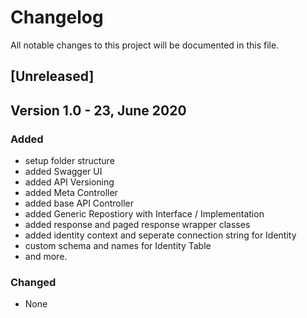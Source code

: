 # Changelog

All notable changes to this project will be documented in this file.

## [Unreleased]
## Version 1.0 - 23, June 2020

### Added
- setup folder structure
- added Swagger UI
- added API Versioning
- added Meta Controller
- added base API Controller
- added Generic Repostiory with Interface / Implementation
- added response and paged response wrapper classes
- added identity context and seperate connection string for Identity
- custom schema and names for Identity Table
- and more.

### Changed
- None